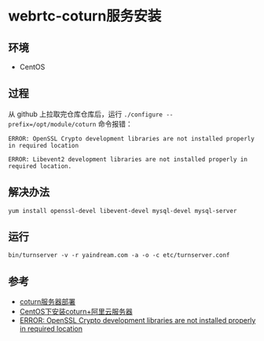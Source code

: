 # webrtc-coturn服务安装

## 环境
* CentOS

## 过程
从 github 上拉取完仓库仓库后，运行 `./configure --prefix=/opt/module/coturn` 命令报错：

```
ERROR: OpenSSL Crypto development libraries are not installed properly in required location
```

```
ERROR: Libevent2 development libraries are not installed properly in required location.
```

## 解决办法
```
yum install openssl-devel libevent-devel mysql-devel mysql-server
```

## 运行
```
bin/turnserver -v -r yaindream.com -a -o -c etc/turnserver.conf
```

## 参考
* [coturn服务器部署](https://blog.csdn.net/w13511069150/article/details/90438614)
* [CentOS下安装coturn+阿里云服务器](https://blog.csdn.net/m0_46453807/article/details/107164699)
* [ERROR: OpenSSL Crypto development libraries are not installed properly in required location](https://superuser.com/questions/1059499/error-openssl-crypto-development-libraries-are-not-installed-properly-in-requir)
